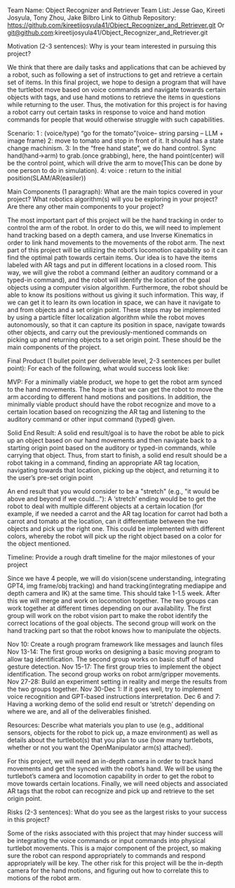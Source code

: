 Team Name: Object Recognizer and Retriever
Team List: Jesse Gao, Kireeti Josyula, Tony Zhou, Jake Bilbro
Link to Github Repository: https://github.com/kireetijosyula41/Object_Recognizer_and_Retriever.git 
Or 
git@github.com:kireetijosyula41/Object_Recognizer_and_Retriever.git 

Motivation (2-3 sentences): Why is your team interested in pursuing this project?  

We think that there are daily tasks and applications that can be achieved by a robot, such as following a set of instructions to get and retrieve a certain set of items. In this final project, we hope to design a program that will have the turtlebot move based on voice commands and navigate towards certain objects with tags, and use hand motions to retrieve the items in questions while returning to the user. Thus, the motivation for this project is for having a robot carry out certain tasks in response to voice and hand motion commands for people that would otherwise struggle with such capabilities. 

Scenario: 
1 : (voice/type) “go for the tomato”(voice– string parsing – LLM + image frame)
2: move to tomato and stop in front of it. It should has a state change machinism. 
3: In the “free hand state”, we do hand control. Sync hand(hand->arm) to grab.(once grabbing), here, the hand point(center) will be the control point, which will drive the arm to move(This can be done by one person to do in simulation). 
4: voice : return to the initial position(SLAM/AR(easiler))


Main Components (1 paragraph): What are the main topics covered in your project? What robotics algorithm(s) will you be exploring in your project? Are there any other main components to your project?  
 
The most important part of this project will be the hand tracking in order to control the arm of the robot. In order to do this, we will need to implement hand tracking based on a depth camera, and use Inverse Kinematics in order to link hand movements to the movements of the robot arm. The next part of this project will be utilizing the robot’s locomotion capability so it can find the optimal path towards certain items. Our idea is to have the items labeled with AR tags and put in different locations in a closed room. This way, we will give the robot a command (either an auditory command or a typed-in command), and the robot will identify the location of the goal objects using a computer vision algorithm. Furthermore, the robot should be able to know its positions without us giving it such information. This way, if we can get it to learn its own location in space, we can have it navigate to and from objects and a set origin point. These steps may be implemented by using a particle filter localization algorithm while the robot moves autonomously, so that it can capture its position in space, navigate towards other objects, and carry out the previously-mentioned commands on picking up and returning objects to a set origin point. These should be the main components of the project. 

Final Product (1 bullet point per deliverable level, 2-3 sentences per bullet point): For each of the following, what would success look like:


MVP: For a minimally viable product, we hope to get the robot arm synced to the hand movements. The hope is that we can get the robot to move the arm according to different hand motions and positions. In addition, the minimally viable product should have the robot recognize and move to a certain location based on recognizing the AR tag and listening to the auditory command or other input command (typed) given. 

Solid End Result: A solid end result/goal is to have the robot be able to pick up an object based on our hand movements and then navigate back to a starting origin point based on the auditory or typed-in commands, while carrying that object. Thus, from start to finish, a solid end result should be a robot taking in a command, finding an appropriate AR tag location, navigating towards that location, picking up the object, and returning it to the user’s pre-set origin point


An end result that you would consider to be a "stretch" (e.g., "it would be above and beyond if we could..."): A ‘stretch’ ending would be to get the robot to deal with multiple different objects at a certain location (for example, if we needed a carrot and the AR tag location for carrot had both a carrot and tomato at the location, can it differentiate between the two objects and pick up the right one. This could be implemented with different colors, whereby the robot will pick up the right object based on a color for the object mentioned. 


Timeline: Provide a rough draft timeline for the major milestones of your project

Since we have 4 people, we will do vision(scene understanding, integrating GPT4, img frame/obj tracking) and hand tracking(integrating mediapipe and depth camera and IK) at the same time. This should take 1-1.5 week. After this we will merge and work on locomotion together. The two groups can work together at different times depending on our availability. The first group will work on the robot vision part to make the robot identify the correct locations of the goal objects. The second group will work on the hand tracking part so that the robot knows how to manipulate the objects.

Nov 10: Create a rough program framework like messages and launch files
Nov 13-14: The first group works on designing a basic moving program to allow tag identification. The second group works on basic stuff of hand gesture detection.
Nov 15-17: The first group tries to implement the object identification. The second group works on robot arm/gripper movements.
Nov 27-28: Build an experiment setting in reality and merge the results from the two groups together.
Nov 30-Dec 1: If it goes well, try to implement voice recognition and GPT-based instructions interpretation.
Dec 6 and 7: Having a working demo of the solid end result or ‘stretch’ depending on where we are, and all of the deliverables finished. 

Resources: Describe what materials you plan to use (e.g., additional sensors, objects for the robot to pick up, a maze environment) as well as details about the turtlebot(s) that you plan to use (how many turtlebots, whether or not you want the OpenManipulator arm(s) attached). 

For this project, we will need an in-depth camera in order to track hand movements and get the synced with the robot’s hand. We will be using the turtlebot’s camera and locomotion capability in order to get the robot to move towards certain locations. Finally, we will need objects and associated AR tags that the robot can recognize and pick up and retrieve to the set origin point. 


Risks (2-3 sentences): What do you see as the largest risks to your success in this project?

Some of the risks associated with this project that may hinder success will be integrating the voice commands or input commands into physical turtlebot movements. This is a major component of the project, so making sure the robot can respond appropriately to commands and respond appropriately will be key. The other risk for this project will be the in-depth camera for the hand motions, and figuring out how to correlate this to motions of the robot arm. 




